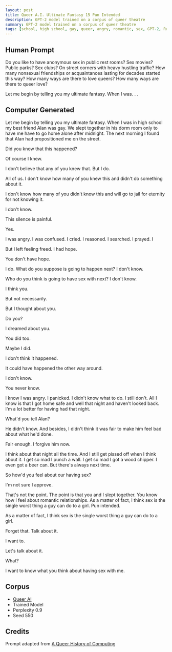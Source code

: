 ```yaml
---
layout: post
title: Queer A.I. Ultimate Fantasy 15 Pun Intended
description: GPT-2 model trained on a corpus of queer theatre
summary: GPT-2 model trained on a corpus of queer theatre
tags: [school, high school, gay, queer, angry, romantic, sex, GPT-2, RunwayML ]
---
```


## Human Prompt

Do you like to have anonymous sex in public rest rooms? Sex movies? Public parks? Sex clubs? On street corners with heavy hustling traffic? How many nonsexual friendships or acquaintances lasting for decades started this way? How many ways are there to love queers? How many ways are there to queer love?

Let me begin by telling you my ultimate fantasy. When I was. . .

## Computer Generated

Let me begin by telling you my ultimate fantasy. When I was in high school my best friend Alan was gay. We slept together in his dorm room only to have me have to go home alone after midnight. The next morning I found that Alan had propositioned me on the street.

Did you know that this happened?

Of course I knew.

I don't believe that any of you knew that. But I do.

All of us. I don't know how many of you knew this and didn't do something about it.

I don't know how many of you didn't know this and will go to jail for eternity for not knowing it.

I don't know.

This silence is painful.

Yes.

I was angry. I was confused. I cried. I reasoned. I searched. I prayed. I

But I left feeling freed. I had hope.

You don't have hope.

I do. What do you suppose is going to happen next? I don't know.

Who do you think is going to have sex with next? I don't know.

I think you.

But not necessarily.

But I thought about you.

Do you?

I dreamed about you.

You did too.

Maybe I did.

I don't think it happened.

It could have happened the other way around.

I don't know.

You never know.

I know I was angry. I panicked. I didn't know what to do. I still don't. All I know is that I got home safe and well that night and haven't looked back. I'm a lot better for having had that night.

What'd you tell Alan?

He didn't know. And besides, I didn't think it was fair to make him feel bad about what he'd done.

Fair enough. I forgive him now.

I think about that night all the time. And I still get pissed off when I think about it. I get so mad I punch a wall. I get so mad I got a wood chipper. I even got a beer can. But there's always next time.

So how'd you feel about our having sex?

I'm not sure I approve.

That's not the point. The point is that you and I slept together. You know how I feel about romantic relationships. As a matter of fact, I think sex is the single worst thing a guy can do to a girl.
Pun intended.

As a matter of fact, I think sex is the single worst thing a guy can do to a girl.

Forget that. Talk about it.

I want to.

Let's talk about it.

What?

I want to know what you think about having sex with me.


## Corpus

- [Queer AI](/queerai)
- Trained Model
- Perplexity 0.9
- Seed 550

## Credits

Prompt adapted from [A Queer History of Computing](https://rhizome.org/editorial/2013/feb/19/queer-computing-1/)
